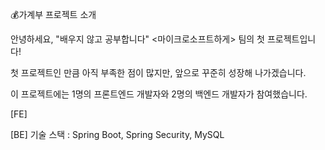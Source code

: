💰가계부 프로젝트 소개

안녕하세요, "배우지 않고 공부합니다" <마이크로소프트하게> 팀의 첫 프로젝트입니다!

첫 프로젝트인 만큼 아직 부족한 점이 많지만, 앞으로 꾸준히 성장해 나가겠습니다.

이 프로젝트에는 1명의 프론트엔드 개발자와 2명의 백엔드 개발자가 참여했습니다.

[FE]

[BE]
기술 스택 : Spring Boot, Spring Security, MySQL


